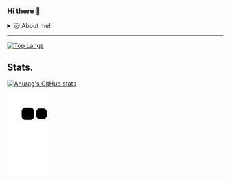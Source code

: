 ### Hi there 👋

<details>
  <summary>🐱 About me!</summary>

### 🤓front end developer💻!!
- 🐍 I love the Phyton!
- 🤓  I am studying a specialization in Web Stack programming.
- 👾  I am very curious and that is why you start studying programming

</details>

---
[![Top Langs](https://github-readme-stats.vercel.app/api/top-langs/?username=PabloOsorix&layout=compact&hide=HTML&theme=radical)](https://github.com/anuraghazra/github-readme-stats)

## Stats.
[![Anurag's GitHub stats](https://github-readme-stats.vercel.app/api?username=PabloOsorix&theme=radical)](https://github.com/anuraghazra/github-readme-stats)

![Snake animation](https://github.com/mctechnology17/mctechnology17/blob/output/github-contribution-grid-snake.svg)

